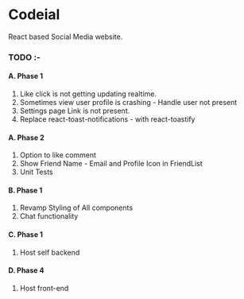 # Codeial
React based Social Media website.



### TODO :-
#### A. Phase 1
1. Like click is not getting updating realtime.
2. Sometimes view user profile is crashing - Handle user not present
3. Settings page Link is not present.
4. Replace react-toast-notifications - with react-toastify
#### A. Phase 2
1. Option to like comment
2. Show Friend Name - Email and Profile Icon in FriendList
3. Unit Tests

#### B. Phase 1
1. Revamp Styling of All components
2. Chat functionality

#### C. Phase 1
1. Host self backend

#### D. Phase 4
1. Host front-end
